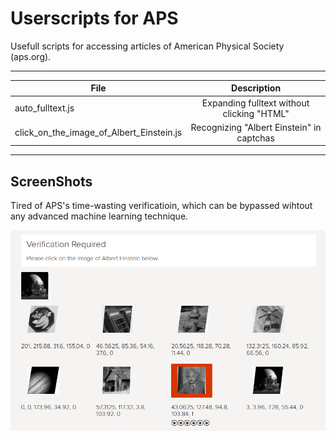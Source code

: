 # Userscripts for APS

Usefull scripts for accessing articles of American Physical Society (aps.org).

-----------------------------------


| File       |  Description           | 
| ------------- |:-------------:| 
| auto_fulltext.js | Expanding fulltext without clicking "HTML" | 
| click_on_the_image_of_Albert_Einstein.js | Recognizing "Albert Einstein" in captchas | 


-----------------------------------
## ScreenShots

Tired of APS's time-wasting verificatioin, which can be bypassed wihtout any advanced machine learning technique.

![click_on_the_image_of_Albert_Einstein.js](/screenshots/click_on_the_image_of_Albert_Einstein.png)

